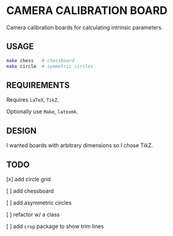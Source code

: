 # CAMERA CALIBRATION BOARD

Camera calibration boards for calculating intrinsic parameters.


## USAGE

```bash
make chess   # chessboard
make circle  # symmetric circles
```


## REQUIREMENTS

Requires `LaTeX`, `TikZ`.

Optionally use `Make`, `latexmk`.


## DESIGN

I wanted boards with arbitrary dimensions so I chose TikZ.


## TODO

[x] add circle grid

[ ] add chessboard

[ ] add asymmetric circles

[ ] refactor w/ a class

[ ] add `crop` package to show trim lines
